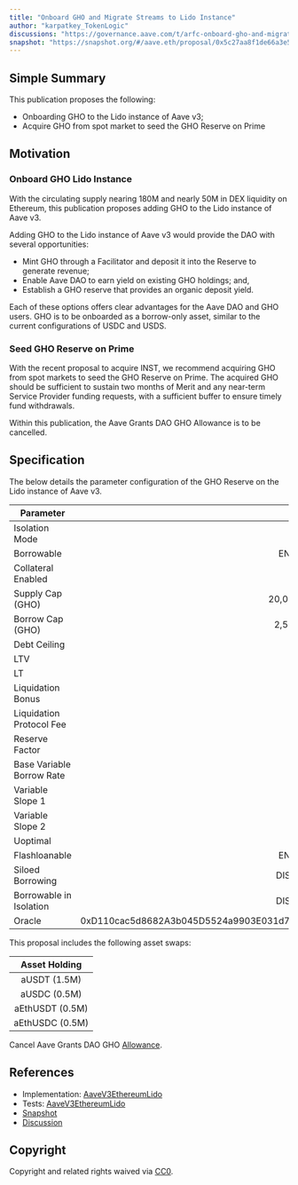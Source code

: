 ```yaml
---
title: "Onboard GHO and Migrate Streams to Lido Instance"
author: "karpatkey_TokenLogic"
discussions: "https://governance.aave.com/t/arfc-onboard-gho-and-migrate-streams-to-lido-instance/19686"
snapshot: "https://snapshot.org/#/aave.eth/proposal/0x5c27aa8f1de66a3e56f535d60e4c1666a5617a36f8f81c09df2b0ea184a90290"
---
```


## Simple Summary

This publication proposes the following:

- Onboarding GHO to the Lido instance of Aave v3;
- Acquire GHO from spot market to seed the GHO Reserve on Prime

## Motivation

### Onboard GHO Lido Instance

With the circulating supply nearing 180M and nearly 50M in DEX liquidity on Ethereum, this publication proposes adding GHO to the Lido instance of Aave v3.

Adding GHO to the Lido instance of Aave v3 would provide the DAO with several opportunities:

- Mint GHO through a Facilitator and deposit it into the Reserve to generate revenue;
- Enable Aave DAO to earn yield on existing GHO holdings; and,
- Establish a GHO reserve that provides an organic deposit yield.

Each of these options offers clear advantages for the Aave DAO and GHO users. GHO is to be onboarded as a borrow-only asset, similar to the current configurations of USDC and USDS.

### Seed GHO Reserve on Prime

With the recent proposal to acquire INST, we recommend acquiring GHO from spot markets to seed the GHO Reserve on Prime. The acquired GHO should be sufficient to sustain two months of Merit and any near-term Service Provider funding requests, with a sufficient buffer to ensure timely fund withdrawals.

Within this publication, the Aave Grants DAO GHO Allowance is to be cancelled.

## Specification

The below details the parameter configuration of the GHO Reserve on the Lido instance of Aave v3.

| Parameter                 |                                      Value |
| ------------------------- | -----------------------------------------: |
| Isolation Mode            |                                      false |
| Borrowable                |                                    ENABLED |
| Collateral Enabled        |                                       true |
| Supply Cap (GHO)          |                                 20,000,000 |
| Borrow Cap (GHO)          |                                  2,500,000 |
| Debt Ceiling              |                                      USD 0 |
| LTV                       |                                       75 % |
| LT                        |                                       78 % |
| Liquidation Bonus         |                                      7.5 % |
| Liquidation Protocol Fee  |                                       10 % |
| Reserve Factor            |                                       10 % |
| Base Variable Borrow Rate |                                     6.50 % |
| Variable Slope 1          |                                     3.00 % |
| Variable Slope 2          |                                       50 % |
| Uoptimal                  |                                       92 % |
| Flashloanable             |                                    ENABLED |
| Siloed Borrowing          |                                   DISABLED |
| Borrowable in Isolation   |                                   DISABLED |
| Oracle                    | 0xD110cac5d8682A3b045D5524a9903E031d70FCCd |

This proposal includes the following asset swaps:

|  Asset Holding  |
| :-------------: |
|  aUSDT (1.5M)   |
|  aUSDC (0.5M)   |
| aEthUSDT (0.5M) |
| aEthUSDC (0.5M) |

Cancel Aave Grants DAO GHO [Allowance](https://governance.aave.com/t/update-from-aave-grants-winding-down-agd-1-0-and-what-s-next/18707).

## References

- Implementation: [AaveV3EthereumLido](https://github.com/bgd-labs/aave-proposals-v3/blob/main/src/20241104_AaveV3EthereumLido_OnboardGHOAndMigrateStreamsToLidoInstance/AaveV3EthereumLido_OnboardGHOAndMigrateStreamsToLidoInstance_20241104.sol)
- Tests: [AaveV3EthereumLido](https://github.com/bgd-labs/aave-proposals-v3/blob/main/src/20241104_AaveV3EthereumLido_OnboardGHOAndMigrateStreamsToLidoInstance/AaveV3EthereumLido_OnboardGHOAndMigrateStreamsToLidoInstance_20241104.t.sol)
- [Snapshot](https://snapshot.org/#/aave.eth/proposal/0x5c27aa8f1de66a3e56f535d60e4c1666a5617a36f8f81c09df2b0ea184a90290)
- [Discussion](https://governance.aave.com/t/arfc-onboard-gho-and-migrate-streams-to-lido-instance/19686)

## Copyright

Copyright and related rights waived via [CC0](https://creativecommons.org/publicdomain/zero/1.0/).
